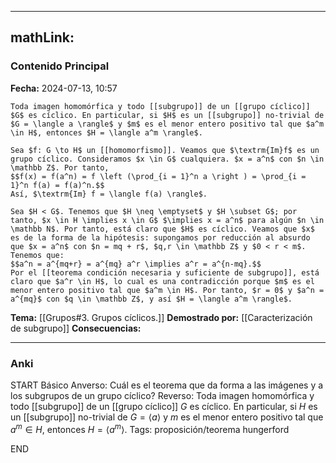 
---
mathLink:
---
### Contenido Principal

**Fecha:** 2024-07-13, 10:57

```ad-theorem
Toda imagen homomórfica y todo [[subgrupo]] de un [[grupo cíclico]] $G$ es cíclico. En particular, si $H$ es un [[subgrupo]] no-trivial de $G = \langle a \rangle$ y $m$ es el menor entero positivo tal que $a^m \in H$, entonces $H = \langle a^m \rangle$.
```

```ad-proof
Sea $f: G \to H$ un [[homomorfismo]]. Veamos que $\textrm{Im}f$ es un grupo cíclico. Consideramos $x \in G$ cualquiera. $x = a^n$ con $n \in \mathbb Z$. Por tanto,
$$f(x) = f(a^n) = f \left (\prod_{i = 1}^n a \right ) = \prod_{i = 1}^n f(a) = f(a)^n.$$
Así, $\textrm{Im} f = \langle f(a) \rangle$.

Sea $H < G$. Tenemos que $H \neq \emptyset$ y $H \subset G$; por tanto, $x \in H \implies x \in G$ $\implies x = a^n$ para algún $n \in \mathbb N$. Por tanto, está claro que $H$ es cíclico. Veamos que $x$ es de la forma de la hipótesis: supongamos por reducción al absurdo que $x = a^n$ con $n = mq + r$, $q,r \in \mathbb Z$ y $0 < r < m$. Tenemos que:
$$a^n = a^{mq+r} = a^{mq} a^r \implies a^r = a^{n-mq}.$$
Por el [[teorema condición necesaria y suficiente de subgrupo]], está claro que $a^r \in H$, lo cual es una contradicción porque $m$ es el menor entero positivo tal que $a^m \in H$. Por tanto, $r = 0$ y $a^n = a^{mq}$ con $q \in \mathbb Z$, y así $H = \langle a^m \rangle$.
```


**Tema:** [[Grupos#3. Grupos cíclicos.]]
**Demostrado por:** [[Caracterización de subgrupo]]
**Consecuencias:**

---
### Anki

START
Básico
Anverso: Cuál es el teorema que da forma a las imágenes y a los subgrupos de un grupo cíclico?
Reverso: Toda imagen homomórfica y todo [[subgrupo]] de un [[grupo cíclico]] $G$ es cíclico. En particular, si $H$ es un [[subgrupo]] no-trivial de $G = \langle a \rangle$ y $m$ es el menor entero positivo tal que $a^m \in H$, entonces $H = \langle a^m \rangle$.
Tags: proposición/teorema hungerford
<!--ID: 1721211802888-->
END

